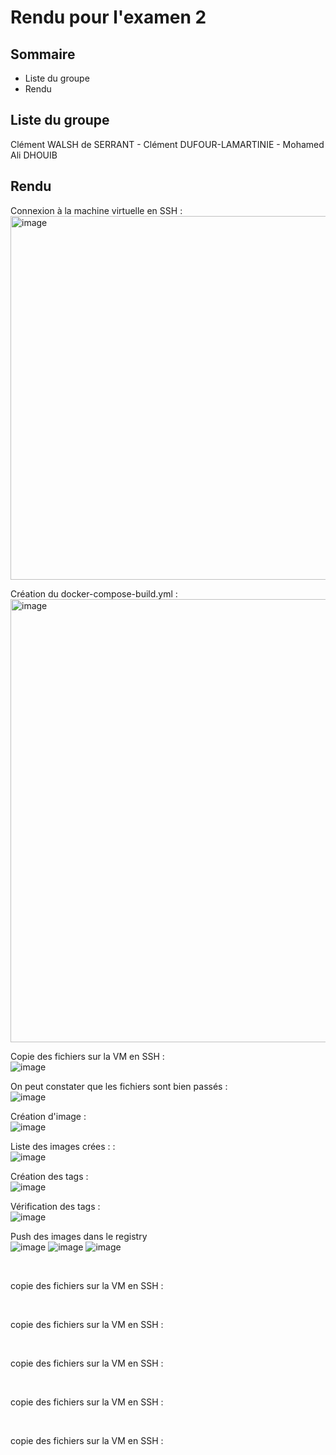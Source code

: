 # Rendu pour l'examen 2
## Sommaire

- Liste du groupe
- Rendu

## Liste du groupe

Clément WALSH de SERRANT - Clément DUFOUR-LAMARTINIE - Mohamed Ali DHOUIB

## Rendu

Connexion à la machine virtuelle en SSH : <br>
<img width="582" alt="image" src="https://github.com/Clement-Wds/YNOV-Docker-Exam-2/assets/71884576/f4c5f3a1-941e-4812-b99e-dbc300753ffa">
<br>

Création du docker-compose-build.yml : <br>
<img width="709" alt="image" src="https://github.com/Clement-Wds/YNOV-Docker-Exam-2/assets/71884576/ba50ed7b-7780-4994-af9e-2c2da30767d3">
<br>

Copie des fichiers sur la VM en SSH : <br>
![image](https://github.com/Clement-Wds/YNOV-Docker-Exam-2/assets/56402465/95042471-efa0-4213-b5ac-b50d6003940d)
<br>

On peut constater que les fichiers sont bien passés : <br>
![image](https://github.com/Clement-Wds/YNOV-Docker-Exam-2/assets/56402465/88f78bb1-3560-4c16-bf95-023d35c652c7)
<br>

Création d'image : <br>
![image](https://github.com/Clement-Wds/YNOV-Docker-Exam-2/assets/56402465/5808a723-55fa-416c-884e-2b33bc438d23)
<br>

Liste des images crées : : <br>
![image](https://github.com/Clement-Wds/YNOV-Docker-Exam-2/assets/56402465/027c41a0-a22d-4d4c-b227-24e336bf3999)
<br>

Création des tags : <br>
![image](https://github.com/Clement-Wds/YNOV-Docker-Exam-2/assets/56402465/3dbe44e6-f355-459d-899b-78472faf09fb)
<br>

Vérification des tags : <br>
![image](https://github.com/Clement-Wds/YNOV-Docker-Exam-2/assets/56402465/d8b929b6-c924-47ef-b1c2-8a40ad5f4850)
<br>

Push des images dans le registry <br>
![image](https://github.com/Clement-Wds/YNOV-Docker-Exam-2/assets/56402465/ac2e0be4-30d7-43dd-ad7d-f550fd55162c)
![image](https://github.com/Clement-Wds/YNOV-Docker-Exam-2/assets/56402465/6105ca84-76f7-437b-88cd-da9e5026648d)
![image](https://github.com/Clement-Wds/YNOV-Docker-Exam-2/assets/56402465/4af0a31a-b91c-40d3-b5ce-f2ccd4a8c50c)

<br>

copie des fichiers sur la VM en SSH : <br>

<br>

copie des fichiers sur la VM en SSH : <br>

<br>

copie des fichiers sur la VM en SSH : <br>

<br>

copie des fichiers sur la VM en SSH : <br>

<br>

copie des fichiers sur la VM en SSH : <br>

<br>






